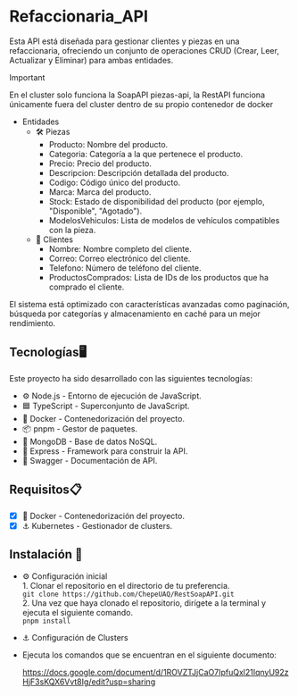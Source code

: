 # Refaccionaria_API
Esta API está diseñada para gestionar clientes y piezas en una refaccionaria, ofreciendo un conjunto de operaciones CRUD (Crear, Leer, Actualizar y Eliminar) para ambas entidades.

> [!IMPORTANT]
> En el cluster solo funciona la SoapAPI piezas-api, la RestAPI funciona únicamente fuera del cluster dentro de su propio contenedor de docker

- Entidades<br>
  - 🛠️ Piezas
    - Producto: Nombre del producto.
    - Categoria: Categoría a la que pertenece el producto.
    - Precio: Precio del producto.
    - Descripcion: Descripción detallada del producto.
    - Codigo: Código único del producto.
    - Marca: Marca del producto.
    - Stock: Estado de disponibilidad del producto (por ejemplo, "Disponible", "Agotado").
    - ModelosVehiculos: Lista de modelos de vehículos compatibles con la pieza.
  - 👤 Clientes
    - Nombre: Nombre completo del cliente.
    - Correo: Correo electrónico del cliente.
    - Telefono: Número de teléfono del cliente.
    - ProductosComprados: Lista de IDs de los productos que ha comprado el cliente.
      
El sistema está optimizado con características avanzadas como paginación, búsqueda por categorías y almacenamiento en caché para un mejor rendimiento.

## Tecnologías🖥️
Este proyecto ha sido desarrollado con las siguientes tecnologías:
- ⚙️ Node.js - Entorno de ejecución de JavaScript.
- 🟦 TypeScript - Superconjunto de JavaScript.
- 🐳 Docker - Contenedorización del proyecto.
- 📦 pnpm - Gestor de paquetes.
- 🍃 MongoDB - Base de datos NoSQL.
- 🚀 Express - Framework para construir la API.
- 📜 Swagger - Documentación de API.

## Requisitos📋
- [x] 🐳 Docker - Contenedorización del proyecto.
- [x] ⚓ Kubernetes - Gestionador de clusters.
      
## Instalación 🔧
- ⚙️ Configuración inicial<br>
      1. Clonar el repositorio en el directorio de tu preferencia.<br>
         ``git clone https://github.com/ChepeUAQ/RestSoapAPI.git``<br>
      2. Una vez que haya clonado el repositorio, dirígete a la terminal y ejecuta el siguiente comando.<br>
         ``pnpm install``<br>
         
- ⚓ Configuración de Clusters
- Ejecuta los comandos que se encuentran en el siguiente documento:
  
  https://docs.google.com/document/d/1ROVZTJjCaO7IpfuQxl21IqnyU92zHjF3sKQX6Vvt8Ig/edit?usp=sharing 
 
